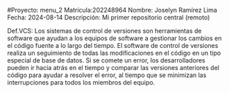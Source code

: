 #Proyecto: menu_2
Matrícula:202248964
Nombre: Joselyn Ramírez Lima
Fecha: 2024-08-14
Descripción: Mi primer repositorio central (remoto)

Def.VCS:
Los sistemas de control de versiones son herramientas de software que ayudan a los equipos de software a gestionar los cambios en el código fuente a lo largo del tiempo.
El software de control de versiones realiza un seguimiento de todas las modificaciones en el código en un tipo especial de base de datos. Si se comete un error, los desarrolladores pueden ir hacia atrás en el tiempo y comparar las versiones anteriores del código para ayudar a resolver el error, al tiempo que se minimizan las interrupciones para todos los miembros del equipo.
